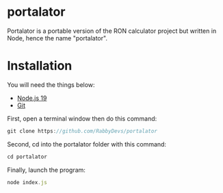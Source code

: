 # portalator
Portalator is a portable version of the RON calculator project but written in Node, hence the name "portalator".

# Installation
You will need the things below:
* [Node.js 19](https://nodejs.org/en/download)
* [Git](https://git-scm.com/downloads)

First, open a terminal window then do this command:
```js
git clone https://github.com/RabbyDevs/portalator
```
Second, cd into the portalator folder with this command:
```js
cd portalator
```
Finally, launch the program:
```js
node index.js
```

